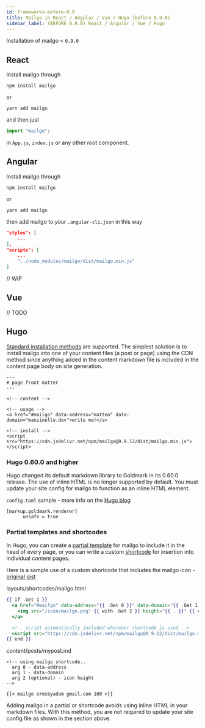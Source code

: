 ```yaml
---
id: frameworks-before-0.9
title: Mailgo in React / Angular / Vue / Hugo (before 0.9.0)
sidebar_label: (BEFORE 0.9.0) React / Angular / Vue / Hugo
---
```


Installation of mailgo < `0.9.0`

## React

Install mailgo through

```
npm install mailgo
```

or

```
yarn add mailgo
```

and then just

```js
import "mailgo";
```

in `App.js`, `index.js` or any other root component.

## Angular

Install mailgo through

```
npm install mailgo
```

or

```
yarn add mailgo
```

then add mailgo to your `.angular-cli.json` in this way

```json
"styles": [
    ...
],
"scripts": [
    ...
    "../node_modules/mailgo/dist/mailgo.min.js"
]
```

// WIP

## Vue

// TODO

## Hugo

[Standard installation methods](/docs/installation) are supported. The simplest solution is to install mailgo into one of your content files (a post or page) using the CDN method since anything added in the content markdown file is included in the content page body on site generation.

```
---
# page front matter
---

<!-- content -->

<!-- usage -->
<a href="#mailgo" data-address="matteo" data-domain="manzinello.dev">write me!</a>

<!-- install -->
<script src="https://cdn.jsdelivr.net/npm/mailgo@0.9.12/dist/mailgo.min.js"></script>
```

### Hugo 0.60.0 and higher

Hugo changed its default markdown library to Goldmark in its 0.60.0 release. The use of inline HTML is no longer supported by default. You must update your site config for mailgo to function as an inline HTML element.

`config.toml` sample - more info on the [Hugo blog](https://gohugo.io/news/0.60.0-relnotes/)

```
[markup.goldmark.renderer]
      unsafe = true
```

### Partial templates and shortcodes

In Hugo, you can create a [partial template](https://gohugo.io/templates/partials/) for mailgo to include it in the head of every page, or you can write a custom [shortcode](https://gohugo.io/templates/shortcode-templates/) for insertion into individual content pages.

Here is a sample use of a custom shortcode that includes the mailgo icon - [original gist](https://gist.github.com/aormsby/4a416da862e61893cf262be759fe2701)

layouts/shortcodes/mailgo.html

```handlebars
{{ if .Get 1 }}
  <a href="#mailgo" data-address="{{ .Get 0 }}" data-domain="{{ .Get 1 }}">
    <img src="/icon/mailgo.png" {{ with .Get 2 }} height="{{ . }}" {{ end }}/>
  </a>

  <!-- script automatically included wherever shortcode is used -->
  <script src="https://cdn.jsdelivr.net/npm/mailgo@0.9.12/dist/mailgo.min.js"></script>
{{ end }}
```

content/posts/mypost.md

```
<!-- using mailgo shortcode..
  arg 0 - data-address
  arg 1 - data-domain
  arg 2 (optional) - icon height
-->

{{< mailgo ormsbyadam gmail.com 100 >}}
```

Adding mailgo in a partial or shortcode avoids using inline HTML in your markdown files. With this method, you are not required to update your site config file as shown in the section above.

